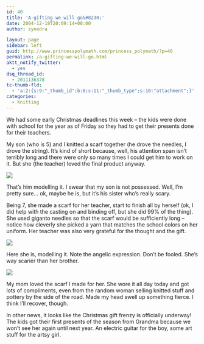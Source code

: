 ```yaml
---
id: 40
title: 'A-gifting we will go&#8230;'
date: 2004-12-18T20:09:14+00:00
author: synedra

layout: page
sidebar: left
guid: http://www.princesspolymath.com/princess_polymath/?p=40
permalink: /a-gifting-we-will-go.html
aktt_notify_twitter:
  - yes
dsq_thread_id:
  - 2011136378
tc-thumb-fld:
  - 'a:2:{s:9:"_thumb_id";b:0;s:11:"_thumb_type";s:10:"attachment";}'
categories:
  - Knitting
---
```

We had some early Christmas deadlines this week &#8211; the kids were done with school for the year as of Friday so they had to get their presents done for their teachers.
  
My son (who is 5) and I knitted a scarf together (he drove the needles, I drove the string). It&#8217;s kind of short because, well, his attention span isn&#8217;t terribly long and there were only so many times I could get him to work on it. But she (the teacher) loved the final product anyway.
  
![](http://www.perlgoddess.com/blog/images/devscarf.jpg)
  
That&#8217;s him modelling it. I swear that my son is not possessed. Well, I&#8217;m pretty sure&#8230; ok, maybe he is, but it&#8217;s his sister who&#8217;s really scary.
  
Being 7, she made a scarf for her teacher, start to finish all by herself (ok, I did help with the casting on and binding off, but she did 99% of the thing). She used giganto needles so that the scarf would be sufficiently long &#8211; notice how cleverly she picked a yarn that matches the school colors on her uniform. Her teacher was also very grateful for the thought and the gift.
  
![](http://www.perlgoddess.com/blog/images/vicscarf.jpg)
  
Here she is, modelling it. Note the angelic expression. Don&#8217;t be fooled. She&#8217;s way scarier than her brother.
  
![](http://www.perlgoddess.com/blog/images/momwscarf.jpg)
  
My mom loved the scarf I made for her. She wore it all day today and got lots of compliments, even from the random woman selling knitted stuff and pottery by the side of the road. Made my head swell up something fierce. I think I&#8217;ll recover, though.
  
In other news, it looks like the Christmas gift frenzy is officially underway! The kids got their first presents of the season from Grandma because we won&#8217;t see her again until next year. An electric guitar for the boy, some art stuff for the artsy girl.